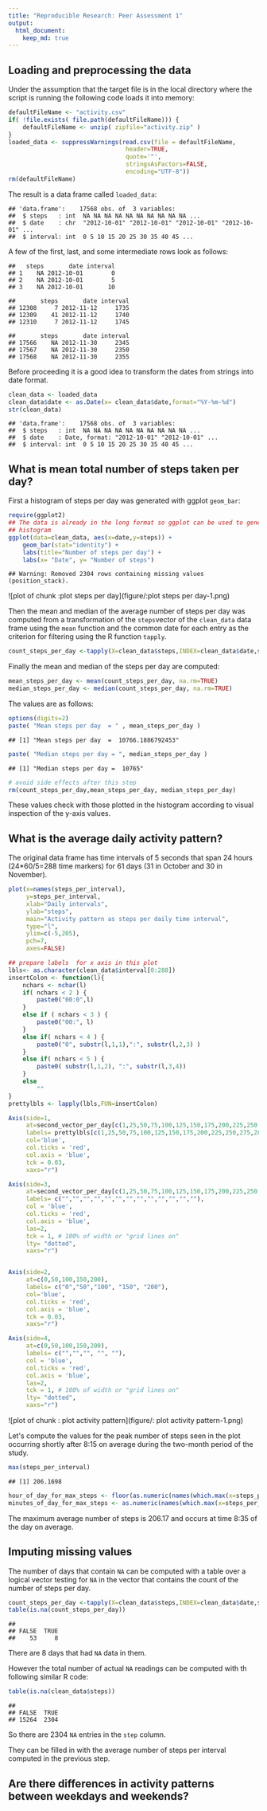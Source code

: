 ```yaml
---
title: "Reproducible Research: Peer Assessment 1"
output: 
  html_document:
    keep_md: true
---
```



## Loading and preprocessing the data

Under the assumption that the target file is in the local
directory where the script is running the following code 
loads it into memory:


```r
defaultFileName <- "activity.csv"
if( !file.exists( file.path(defaultFileName))) {
    defaultFileName <- unzip( zipfile="activity.zip" )  
}
loaded_data <- suppressWarnings(read.csv(file = defaultFileName, 
                                 header=TRUE,
                                 quote='"',
                                 stringsAsFactors=FALSE,
                                 encoding="UTF-8"))
rm(defaultFileName)
```
The result is a data frame called `loaded_data`:


```
## 'data.frame':	17568 obs. of  3 variables:
##  $ steps   : int  NA NA NA NA NA NA NA NA NA NA ...
##  $ date    : chr  "2012-10-01" "2012-10-01" "2012-10-01" "2012-10-01" ...
##  $ interval: int  0 5 10 15 20 25 30 35 40 45 ...
```
A few of the first, last, and some intermediate rows look as follows:

```
##   steps       date interval
## 1    NA 2012-10-01        0
## 2    NA 2012-10-01        5
## 3    NA 2012-10-01       10
```

```
##       steps       date interval
## 12308     7 2012-11-12     1735
## 12309    41 2012-11-12     1740
## 12310     7 2012-11-12     1745
```

```
##       steps       date interval
## 17566    NA 2012-11-30     2345
## 17567    NA 2012-11-30     2350
## 17568    NA 2012-11-30     2355
```
Before proceeding it is a good idea to transform the dates from strings 
into date format.

```r
clean_data <- loaded_data
clean_data$date <- as.Date(x= clean_data$date,format="%Y-%m-%d")
str(clean_data)
```

```
## 'data.frame':	17568 obs. of  3 variables:
##  $ steps   : int  NA NA NA NA NA NA NA NA NA NA ...
##  $ date    : Date, format: "2012-10-01" "2012-10-01" ...
##  $ interval: int  0 5 10 15 20 25 30 35 40 45 ...
```

## What is mean total number of steps taken per day?

First a histogram of steps per day was generated with ggplot
`geom_bar`:


```r
require(ggplot2)
## The data is already in the long format so ggplot can be used to generate the
## histogram
ggplot(data=clean_data, aes(x=date,y=steps)) +
    geom_bar(stat="identity") +
    labs(title="Number of steps per day") +
    labs(x= "Date", y= "Number of steps") 
```

```
## Warning: Removed 2304 rows containing missing values (position_stack).
```

![plot of chunk :plot steps per day](figure/:plot steps per day-1.png) 

Then the mean and median of the average number of steps per day
was computed from a transformation of the `steps`vector
of the `clean_data` data frame using the `mean` function
and the common date for each entry as the criterion for filtering
using the R function `tapply`.


```r
count_steps_per_day <-tapply(X=clean_data$steps,INDEX=clean_data$date,sum)
```
Finally the mean and median of the steps per day are computed:


```r
mean_steps_per_day <- mean(count_steps_per_day, na.rm=TRUE)
median_steps_per_day <- median(count_steps_per_day, na.rm=TRUE)
```
The values are as follows:


```r
options(digits=2)
paste( "Mean steps per day  = " , mean_steps_per_day )
```

```
## [1] "Mean steps per day  =  10766.1886792453"
```

```r
paste( "Median steps per day = ", median_steps_per_day )
```

```
## [1] "Median steps per day =  10765"
```

```r
# avoid side effects after this step
rm(count_steps_per_day,mean_steps_per_day, median_steps_per_day)
```

These values check with those plotted in the histogram according to visual
inspection of the y-axis values.

## What is the average daily activity pattern?

The original data frame has time intervals of 5 seconds that span
24 hours (24*60/5=288 time markers) for 61 days (31 in October and 30 in November). 




```r
plot(x=names(steps_per_interval),
     y=steps_per_interval,
     xlab="Daily intervals",
     ylab="steps",
     main="Activity pattern as steps per daily time interval",
     type="l",
     ylim=c(-5,205),
     pch=7,
     axes=FALSE)

## prepare labels  for x axis in this plot
lbls<- as.character(clean_data$interval[0:288])
insertColon <- function(l){
    nchars <- nchar(l)
    if( nchars < 2 ) {
        paste0("00:0",l)
    }
    else if ( nchars < 3 ) {
        paste0("00:", l)
    }
    else if( nchars < 4 ) {
        paste0("0", substr(l,1,1),":", substr(l,2,3) )
    }
    else if( nchars < 5 ) {
        paste0( substr(l,1,2), ":", substr(l,3,4))
    }
    else
        ""
}
prettylbls <- lapply(lbls,FUN=insertColon)

Axis(side=1,
     at=second_vector_per_day[c(1,25,50,75,100,125,150,175,200,225,250,275,288)],
     labels= prettylbls[c(1,25,50,75,100,125,150,175,200,225,250,275,288)],
     col='blue',
     col.ticks = 'red',
     col.axis = 'blue',
     tck = 0.03,
     xaxs="r")

Axis(side=3,
     at=second_vector_per_day[c(1,25,50,75,100,125,150,175,200,225,250,275,288)],
     labels= c("","","","","","","","","","","","",""),
     col = 'blue',
     col.ticks = 'red',
     col.axis = 'blue',
     las=2,
     tck = 1, # 100% of width or "grid lines on"
     lty= "dotted",
     xaxs="r")


Axis(side=2,
     at=c(0,50,100,150,200),
     labels= c("0","50","100", "150", "200"),
     col='blue',
     col.ticks = 'red',
     col.axis = 'blue',
     tck = 0.03,
     xaxs="r")

Axis(side=4,
     at=c(0,50,100,150,200),
     labels= c("","","", "", ""),     
     col = 'blue',
     col.ticks = 'red',
     col.axis = 'blue',
     las=2,
     tck = 1, # 100% of width or "grid lines on"
     lty= "dotted",
     xaxs="r")
```

![plot of chunk : plot activity pattern](figure/: plot activity pattern-1.png) 

Let's compute the values for the peak number of steps seen in the plot
occurring shortly after 8:15 on average during the two-month period of the
study.


```r
max(steps_per_interval)
```

```
## [1] 206.1698
```

```r
hour_of_day_for_max_steps <- floor(as.numeric(names(which.max(x=steps_per_interval)))/60)
minutes_of_day_for_max_steps <- as.numeric(names(which.max(x=steps_per_interval))) %% 60
```

The maximum average number of steps is 206.17 
and occurs at time 
8:35 of the day on average.


## Imputing missing values

The number of days that contain `NA` can be computed with a table
over a logical vector testing for `NA` in the vector that
contains the count of the number of steps per day.


```r
count_steps_per_day <-tapply(X=clean_data$steps,INDEX=clean_data$date,sum)
table(is.na(count_steps_per_day))
```

```
## 
## FALSE  TRUE 
##    53     8
```

There are 8 days that had `NA` data in them.

However the total number of actual `NA` readings can be computed with th following 
similar R code:


```r
table(is.na(clean_data$steps))
```

```
## 
## FALSE  TRUE 
## 15264  2304
```
So there are 2304 `NA` entries in the `step`
column.

They can be filled in with the average number of steps per interval computed in the
previous step.

## Are there differences in activity patterns between weekdays and weekends?
